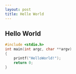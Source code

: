 ```yaml
---
layout: post
title: Helle World
---
```


## Hello World

```c
#include <stdio.h>
int main(int argc, char **argv)
{
    printf("HelloWorld!");
    return 0;
}
```
